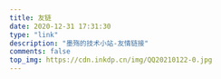 ```yaml
---
title: 友链
date: 2020-12-31 17:31:30
type: "link"
description: "墨殇的技术小站-友情链接"
comments: false
top_img: https://cdn.inkdp.cn/img/QQ20210122-0.jpg
---
```

